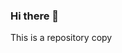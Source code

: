 ### Hi there 👋


This is a repository copy


<!--
**RepositoriesCopy/RepositoriesCopy** is a ✨ _special_ ✨ repository because its `README.md` (this file) appears on your GitHub profile.

Here are some ideas to get you started:

This is a repository copy

- 🔭 I’m currently working on ...
- 🌱 I’m currently learning ...
- 👯 I’m looking to collaborate on ...
- 🤔 I’m looking for help with ...
- 💬 Ask me about ...
- 📫 How to reach me: ...
- 😄 Pronouns: ...
- ⚡ Fun fact: ...
-->
